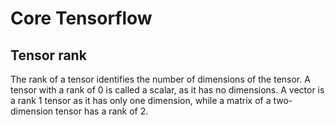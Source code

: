 # Core Tensorflow

## Tensor rank
The rank of a tensor identifies the number of dimensions of the tensor. 
A tensor with a rank of 0 is called a scalar, as it has no dimensions. 
A vector is a rank 1 tensor as it has only one dimension, while a matrix of a two-dimension tensor has a rank of 2.

